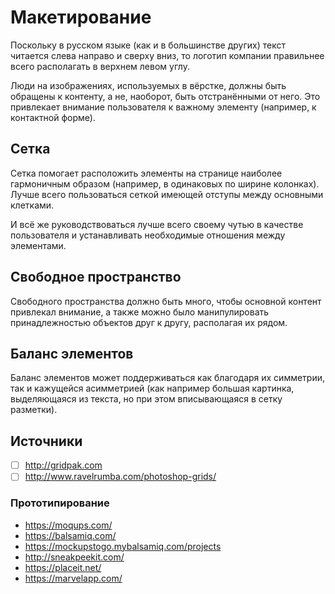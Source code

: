 # Макетирование

Поскольку в русском языке (как и в большинстве других) текст читается слева направо и сверху вниз, то логотип компании правильнее всего располагать в верхнем левом углу.

Люди на изображениях, используемых в вёрстке, должны быть обращены к контенту, а не, наоборот, быть отстранёнными от него.
Это привлекает внимание пользователя к важному элементу (например, к контактной форме).

## Сетка

Сетка помогает расположить элементы на странице наиболее гармоничным образом (например, в одинаковых по ширине колонках).
Лучше всего пользоваться сеткой имеющей отступы между основными клетками.

И всё же руководствоваться лучше всего своему чутью в качестве пользователя и устанавливать необходимые отношения между элементами.

## Свободное пространство

Свободного пространства должно быть много, чтобы основной контент привлекал внимание, а также можно было манипулировать принадлежностью объектов друг к другу, располагая их рядом.

## Баланс элементов

Баланс элементов может поддерживаться как благодаря их симметрии, так и кажущейся асимметрией (как например большая картинка, выделяющаяся из текста, но при этом вписывающаяся в сетку разметки).


## Источники
- [ ] http://gridpak.com
- [ ] http://www.ravelrumba.com/photoshop-grids/

### Прототипирование
- https://moqups.com/
- https://balsamiq.com/
- https://mockupstogo.mybalsamiq.com/projects
- http://sneakpeekit.com/
- https://placeit.net/
- https://marvelapp.com/